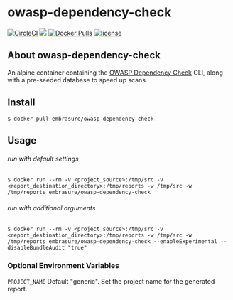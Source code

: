 # owasp-dependency-check

[![CircleCI](https://circleci.com/gh/embrasure/owasp-dependency-check.svg?style=svg)](https://circleci.com/gh/embrasure/owasp-dependency-check) [![](https://badge.imagelayers.io/embrasure/owasp-dependency-check:latest.svg)](https://imagelayers.io/?images=embrasure/owasp-dependency-check:latest 'Get your own badge on imagelayers.io') [![Docker Pulls](https://img.shields.io/docker/pulls/embrasure/owasp-dependency-check.svg?maxAge=2592000)]() [![license](https://img.shields.io/badge/license-MIT-blue.svg?style=plastic)]()

## About owasp-dependency-check

An alpine container containing the [OWASP Dependency Check](https://www.owasp.org/index.php/OWASP_Dependency_Check) CLI, along with a pre-seeded database to speed up scans. 

## Install

`$ docker pull embrasure/owasp-dependency-check`

## Usage

###### run with default settings

`$ docker run --rm -v <project_source>:/tmp/src -v <report_destination_directory>:/tmp/reports -w /tmp/src -w /tmp/reports embrasure/owasp-dependency-check`

###### run with additional arguments 

`$ docker run --rm -v <project_source>:/tmp/src -v <report_destination_directory>:/tmp/reports -w /tmp/src -w /tmp/reports embrasure/owasp-dependency-check --enableExperimental --disableBundleAudit "true"`

### Optional Environment Variables

`PROJECT_NAME` Default "generic". Set the project name for the generated report.
